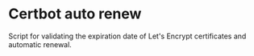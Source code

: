 # Certbot auto renew

Script for validating the expiration date of Let's Encrypt certificates and automatic renewal.
